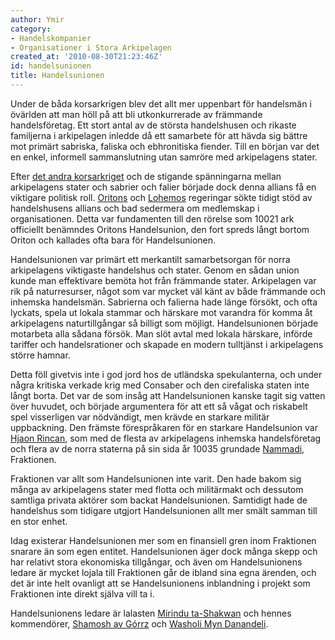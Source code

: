 ```yaml
---
author: Ymir
category:
- Handelskompanier
- Organisationer i Stora Arkipelagen
created_at: '2010-08-30T21:23:46Z'
id: handelsunionen
title: Handelsunionen
---
```

Under de båda korsarkrigen blev det allt mer uppenbart för handelsmän i övärlden att man höll på att bli utkonkurrerade av främmande handelsföretag. Ett stort antal av de största handelshusen och rikaste familjerna i arkipelagen inledde då ett samarbete för att hävda sig bättre mot primärt sabriska, faliska och ebhronitiska fiender. Till en början var det en enkel, informell sammanslutning utan samröre med arkipelagens stater.

Efter [det andra korsarkriget] och de stigande spänningarna mellan arkipelagens stater och sabrier och falier började dock denna allians få en viktigare politisk roll. [Oritons] och [Lohemos] regeringar sökte tidigt stöd av handelshusens allians och bad sedermera om medlemskap i organisationen. Detta var fundamenten till den rörelse som 10021 ark officiellt benämndes Oritons Handelsunion, den fort spreds långt bortom Oriton och kallades ofta bara för Handelsunionen.

Handelsunionen var primärt ett merkantilt samarbetsorgan för norra arkipelagens viktigaste handelshus och stater. Genom en sådan union kunde man effektivare bemöta hot från främmande stater. Arkipelagen var rik på naturresurser, något som var mycket väl känt av både främmande och inhemska handelsmän. Sabrierna och falierna hade länge försökt, och ofta lyckats, spela ut lokala stammar och härskare mot varandra för komma åt arkipelagens naturtillgångar så billigt som möjligt. Handelsunionen började motarbeta alla sådana försök. Man slöt avtal med lokala härskare, införde tariffer och handelsrationer och skapade en modern tulltjänst i arkipelagens större hamnar.

Detta föll givetvis inte i god jord hos de utländska spekulanterna, och under några kritiska verkade krig med Consaber och den cirefaliska staten inte långt borta. Det var de som insåg att Handelsunionen kanske tagit sig vatten över huvudet, och började argumentera för att ett så vågat och riskabelt spel visserligen var nödvändigt, men krävde en starkare militär uppbackning. Den främste förespråkaren för en starkare Handelsunion var [Hjaon Rincan], som med de flesta av arkipelagens inhemska handelsföretag och flera av de norra staterna på sin sida år 10035 grundade [Nammadi], Fraktionen.

Fraktionen var allt som Handelsunionen inte varit. Den hade bakom sig många av arkipelagens stater med flotta och militärmakt och dessutom samtliga privata aktörer som backat Handelsunionen. Samtidigt hade de handelshus som tidigare utgjort Handelsunionen allt mer smält samman till en stor enhet.

Idag existerar Handelsunionen mer som en finansiell gren inom Fraktionen snarare än som egen entitet. Handelsunionen äger dock många skepp och har relativt stora ekonomiska tillgångar, och även om Handelsunionens ledare är mycket lojala till Fraktionen går de ibland sina egna ärenden, och det är inte helt ovanligt att se Handelsunionens inblandning i projekt som Fraktionen inte direkt själva vill ta i.

Handelsunionens ledare är lalasten [Mirindu ta-Shakwan] och hennes kommendörer, [Shamosh av Górrz] och [Washoli Myn Danandeli].

  [det andra korsarkriget]: Det_Andra_Korsarkriget
  [Oritons]: Oriton
  [Lohemos]: Lohemo
  [Hjaon Rincan]: Hjaon_Rincan
  [Nammadi]: Nammadi
  [Mirindu ta-Shakwan]: Mirindu_ta-Shakwan
  [Shamosh av Górrz]: Shamosh_av_Górrz
  [Washoli Myn Danandeli]: Washoli_Myn_Danandeli